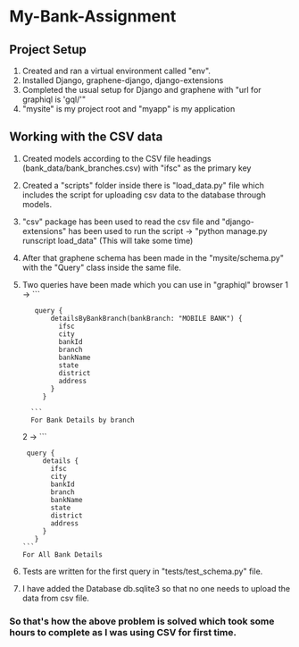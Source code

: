 # My-Bank-Assignment

## Project Setup
1. Created and ran a virtual environment called "env".
2. Installed Django, graphene-django, django-extensions
3. Completed the usual setup for Django and graphene with "url for graphiql is 'gql/'"
4. "mysite" is my project root and "myapp" is my application

## Working with the CSV data
1. Created models according to the CSV file headings (bank_data/bank_branches.csv) with "ifsc" as the primary key
2. Created a "scripts" folder inside there is "load_data.py" file which includes the script for uploading csv data to the database through models.
3. "csv" package has been used to read the csv file and "django-extensions" has been used to run the script -> "python manage.py runscript load_data" (This will take some time)
4. After that graphene schema has been made in the "mysite/schema.py" with the "Query" class inside the same file.
5. Two queries have been made which you can use in "graphiql" browser
    1 -> ```
    
          query {
              detailsByBankBranch(bankBranch: "MOBILE BANK") {
                ifsc
                city
                bankId
                branch
                bankName
                state
                district
                address
              }
            }

         ```
         For Bank Details by branch
         
   2 -> ```
   
        query {
            details {
              ifsc
              city
              bankId
              branch
              bankName
              state
              district
              address
            }
          }
       ```
       For All Bank Details
       
 6. Tests are written for the first query in "tests/test_schema.py" file.
 7. I have added the Database db.sqlite3 so that no one needs to upload the data from csv file.
 
 ### So that's how the above problem is solved which took some hours to complete as I was using CSV for first time.
